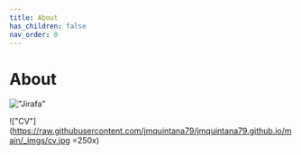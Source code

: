 ```yaml
---
title: About
has_children: false
nav_order: 0
---
```


# About

!["Jirafa"](https://upload.wikimedia.org/wikipedia/commons/thumb/0/02/Giraffe08_-_melbourne_zoo_edit.jpg/1200px-Giraffe08_-_melbourne_zoo_edit.jpg)

!["CV"](https://raw.githubusercontent.com/jmquintana79/jmquintana79.github.io/main/_imgs/cv.jpg =250x)
